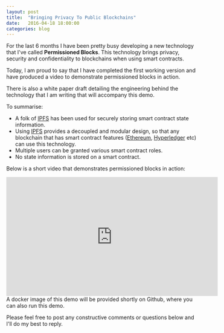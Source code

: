 ```yaml
---
layout: post
title:  "Bringing Privacy To Public Blockchains"
date:   2016-04-18 18:00:00
categories: blog
---
```


For the last 6 months I have been pretty busy developing a new technology that I've called <b>Permissioned Blocks</b>. This technology brings 
privacy, security and confidentiality to blockchains when using smart contracts.

Today, I am proud to say that I have completed the first working version and have produced a video to demonstrate permissioned blocks in action.

There is also a white paper draft detailing the engineering behind the technology that I am writing that will accompany this demo.

To summarise:

- A folk of [IPFS](https://ipfs.io/) has been used for securely storing smart contract state information.
- Using [IPFS](https://ipfs.io/) provides a decoupled and modular design, so that any blockchain that has smart contract features ([Ethereum](https://www.ethereum.org/), [Hyperledger](https://www.hyperledger.org/) etc) can use this technology.
- Multiple users can be granted various smart contract roles.
- No state information is stored on a smart contract. 

Below is a short video that demonstrates permissioned blocks in action:

<iframe width="560" height="315" src="https://www.youtube.com/embed/Zt9DIopmzbA" frameborder="0" allowfullscreen></iframe>

<br>
A docker image of this demo will be provided shortly on Github, where you can also run this demo.


Please feel free to post any constructive comments or questions below and I'll do my best to reply.


